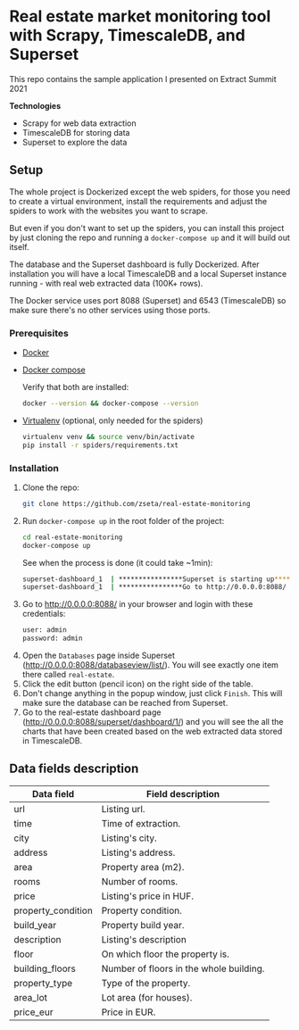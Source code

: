 # Real estate market monitoring tool with Scrapy, TimescaleDB, and Superset
This repo contains the sample application I presented on Extract Summit 2021

**Technologies**

* Scrapy for web data extraction
* TimescaleDB for storing data
* Superset to explore the data

## Setup

The whole project is Dockerized except the web spiders, for those you need to create a virtual environment, install 
the requirements and adjust the spiders to work with the websites you want to scrape.

But even if you don't want to set up the spiders, you can install this project by just cloning the repo and running a 
`docker-compose up` and it will build out itself.

The database and the Superset dashboard is fully Dockerized. After installation you will have a local TimescaleDB and 
a local Superset instance running - with real web extracted data (100K+ rows).

The Docker service uses port 8088 (Superset) and 6543 (TimescaleDB) so make sure there's no other services using those ports.


### Prerequisites

* [Docker](https://docs.docker.com/get-docker/)
* [Docker compose](https://docs.docker.com/compose/install/)

    Verify that both are installed:
    ```bash
    docker --version && docker-compose --version
    ```
* [Virtualenv](https://virtualenv.pypa.io/en/latest/installation.html) (optional, only needed for the spiders)
    ```bash
    virtualenv venv && source venv/bin/activate
    pip install -r spiders/requirements.txt
    ```

### Installation

1. Clone the repo:
    ```bash
    git clone https://github.com/zseta/real-estate-monitoring
    ```
1. Run `docker-compose up` in the root folder of the project:
    ```bash
    cd real-estate-monitoring
    docker-compose up
    ```
    See when the process is done (it could take ~1min):
    ```bash
    superset-dashboard_1  | ****************Superset is starting up****************
    superset-dashboard_1  | ****************Go to http://0.0.0.0:8088/ to login****************
    ```
1. Go to http://0.0.0.0:8088/ in your browser and login with these credentials:
    ```txt
    user: admin
    password: admin
    ```
1. Open the `Databases` page inside Superset (http://0.0.0.0:8088/databaseview/list/). You will see exactly one item there
    called `real-estate`.
1. Click the edit button (pencil icon) on the right side of the table.
1. Don't change anything in the popup window, just click `Finish`. This will make sure the database can be 
    reached from Superset.
1. Go to the real-estate dashboard page (http://0.0.0.0:8088/superset/dashboard/1/) and you will see the all the charts that have 
    been created based on the web extracted data stored in TimescaleDB.


## Data fields description

| Data field         | Field description                       |
|--------------------|-----------------------------------------|
| url                | Listing url.                            |
| time               | Time of extraction.                     |
| city               | Listing's city.                         |
| address            | Listing's address.                      |
| area               | Property area (m2).                     |
| rooms              | Number of rooms.                        |
| price              | Listing's price in HUF.                 |
| property_condition | Property condition.                     |
| build_year         | Property build year.                    |
| description        | Listing's description                   |
| floor              | On which floor the property is.         |
| building_floors    | Number of floors in the whole building. |
| property_type      | Type of the property.                   |
| area_lot           | Lot area (for houses).                  |
| price_eur          | Price in EUR.                           |
